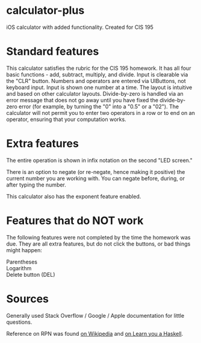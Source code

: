 calculator-plus
===============

iOS calculator with added functionality. Created for CIS 195

Standard features
=================

This calculator satisfies the rubric for the CIS 195 homework. It has all four basic functions - add, subtract, multiply, and divide. Input is clearable via the "CLR" button. Numbers and operators are entered via UIButtons, not keyboard input. Input is shown one number at a time. The layout is intuitive and based on other calculator layouts. Divide-by-zero is handled via an error message that does not go away until you have fixed the divide-by-zero error (for example, by turning the "0" into a "0.5" or a "02"). The calculator will not permit you to enter two operators in a row or to end on an operator, ensuring that your computation works.

Extra features
==============

The entire operation is shown in infix notation on the second "LED screen."

There is an option to negate (or re-negate, hence making it positive) the current number you are working with. You can negate before, during, or after typing the number.

This calculator also has the exponent feature enabled.

Features that do NOT work
=========================

The following features were not completed by the time the homework was due. They are all extra features, but do not click the buttons, or bad things might happen:

Parentheses <br />
Logarithm <br />
Delete button (DEL) <br />

Sources
=======
Generally used Stack Overflow / Google / Apple documentation for little questions.

Reference on RPN was found <a href="http://en.wikipedia.org/wiki/Shunting-yard_algorithm">on Wikipedia</a> and <a href="http://learnyouahaskell.com/functionally-solving-problems">on Learn you a Haskell</a>.